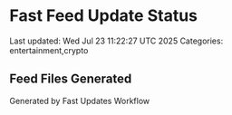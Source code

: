 # Fast Feed Update Status
Last updated: Wed Jul 23 11:22:27 UTC 2025
Categories: entertainment,crypto

## Feed Files Generated

Generated by Fast Updates Workflow
